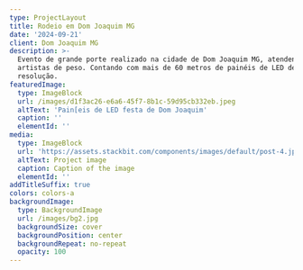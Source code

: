 ```yaml
---
type: ProjectLayout
title: Rodeio em Dom Joaquim MG
date: '2024-09-21'
client: Dom Joaquim MG
description: >-
  Evento de grande porte realizado na cidade de Dom Joaquim MG, atendendo vários
  artistas de peso. Contando com mais de 60 metros de painéis de LED de alta
  resolução.
featuredImage:
  type: ImageBlock
  url: /images/d1f3ac26-e6a6-45f7-8b1c-59d95cb332eb.jpeg
  altText: 'Pain[eis de LED festa de Dom Joaquim'
  caption: ''
  elementId: ''
media:
  type: ImageBlock
  url: 'https://assets.stackbit.com/components/images/default/post-4.jpeg'
  altText: Project image
  caption: Caption of the image
  elementId: ''
addTitleSuffix: true
colors: colors-a
backgroundImage:
  type: BackgroundImage
  url: /images/bg2.jpg
  backgroundSize: cover
  backgroundPosition: center
  backgroundRepeat: no-repeat
  opacity: 100
---
```

